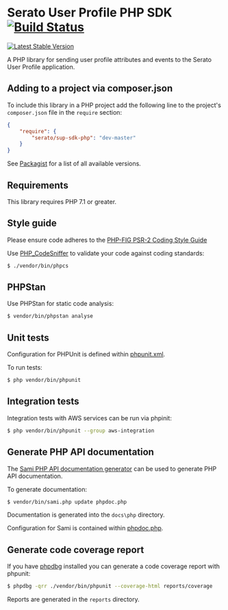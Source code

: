 # Serato User Profile PHP SDK[![Build Status](https://img.shields.io/travis/serato/web-sup-php-sdk.svg)](https://travis-ci.org/serato/web-sup-php-sdk)

[![Latest Stable Version](https://img.shields.io/packagist/v/serato/sup-sdk-php.svg)](https://packagist.org/packages/serato/sup-sdk-php)

A PHP library for sending user profile attributes and events to the Serato
User Profile application.

## Adding to a project via composer.json

To include this library in a PHP project add the following line to the project's
`composer.json` file in the `require` section:

```json
{
	"require": {
		"serato/sup-sdk-php": "dev-master"
	}
}
```
See [Packagist](https://packagist.org/packages/serato/sup-sdk-php) for a list of all 
available versions.

## Requirements

This library requires PHP 7.1 or greater.

## Style guide

Please ensure code adheres to the [PHP-FIG PSR-2 Coding Style Guide](http://www.php-fig.org/psr/psr-2/)

Use [PHP_CodeSniffer](https://github.com/squizlabs/PHP_CodeSniffer/wiki) to validate your code against coding standards:

```bash
$ ./vendor/bin/phpcs
```

## PHPStan

Use PHPStan for static code analysis:

```bash
$ vendor/bin/phpstan analyse
```

## Unit tests

Configuration for PHPUnit is defined within [phpunit.xml](phpunit.xml).

To run tests:

```bash
$ php vendor/bin/phpunit
```

## Integration tests

Integration tests with AWS services can be run via phpinit:

```bash
$ php vendor/bin/phpunit --group aws-integration
```

## Generate PHP API documentation

The [Sami PHP API documentation generator](https://github.com/FriendsOfPHP/sami)
can be used to generate PHP API documentation.

To generate documentation:

```bash
$ vendor/bin/sami.php update phpdoc.php
```

Documentation is generated into the `docs\php` directory.

Configuration for Sami is contained within [phpdoc.php](phpdoc.php).

## Generate code coverage report

If you have [phpdbg](http://phpdbg.com/) installed you can generate a code coverage report with phpunit:

```bash
$ phpdbg -qrr ./vendor/bin/phpunit --coverage-html reports/coverage
```

Reports are generated in the `reports` directory.